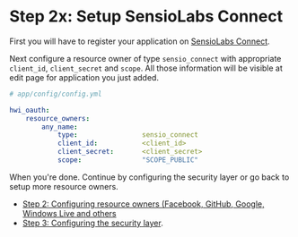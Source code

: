 Step 2x: Setup SensioLabs Connect
=================================
First you will have to register your application on [SensioLabs Connect](https://connect.sensiolabs.com/account/app/new).

Next configure a resource owner of type `sensio_connect` with appropriate
`client_id`, `client_secret` and `scope`. All those information will be
visible at edit page for application you just added.

``` yaml
# app/config/config.yml

hwi_oauth:
    resource_owners:
        any_name:
            type:                sensio_connect
            client_id:           <client_id>
            client_secret:       <client_secret>
            scope:               "SCOPE_PUBLIC"
```

When you're done. Continue by configuring the security layer or go back to
setup more resource owners.

- [Step 2: Configuring resource owners (Facebook, GitHub, Google, Windows Live and others](2-configuring_resource_owners.md)
- [Step 3: Configuring the security layer](3-configuring_the_security_layer.md).
